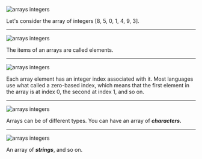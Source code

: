 ![arrays integers](../photos/three.jpg)

Let's consider the array of integers [8, 5, 0, 1, 4, 9, 3].

---

![arrays integers](../photos/four.jpg)

The items of an arrays are called elements.

---

![arrays integers](../photos/five.jpg)

Each array element has an integer index associated with it. Most languages use
what called a zero-based index, which means that the first element in the array is
at index 0, the second at index 1, and so on.

---

![arrays integers](../photos/six.jpg)

Arrays can be of different types. You can have an array of **_characters._**

---

![arrays integers](../photos/seven.jpg)

An array of **_strings_**, and so on.

